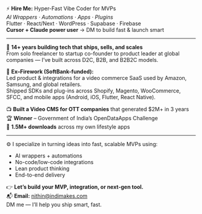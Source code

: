 ⚡️ **Hire Me:** Hyper-Fast Vibe Coder for MVPs  
_AI Wrappers · Automations · Apps · Plugins_  
Flutter · React/Next · WordPress · Supabase · Firebase  
**Cursor + Claude power user** → DM to build fast & launch smart

---

🚀 **14+ years building tech that ships, sells, and scales**  
From solo freelancer to startup co-founder to product leader at global companies — I’ve built across D2C, B2B, and B2B2C models.

🛒 **Ex–Firework (SoftBank-funded):**  
Led product & integrations for a video commerce SaaS used by Amazon, Samsung, and global retailers.  
Shipped SDKs and plug-ins across Shopify, Magento, WooCommerce, SFCC, and mobile apps (Android, iOS, Flutter, React Native).

📺 **Built a Video CMS for OTT companies** that generated $2M+ in 3 years  
🏆 **Winner** – Government of India’s OpenDataApps Challenge  
📱 **1.5M+ downloads** across my own lifestyle apps

---

⚙️ I specialize in turning ideas into fast, scalable MVPs using:
- AI wrappers + automations
- No-code/low-code integrations
- Lean product thinking
- End-to-end delivery

👉 **Let’s build your MVP, integration, or next-gen tool.**  
📬 **Email:** [nithin@indimakes.com](mailto:nithin@indimakes.com)  
DM me — I’ll help you ship smart, fast.
